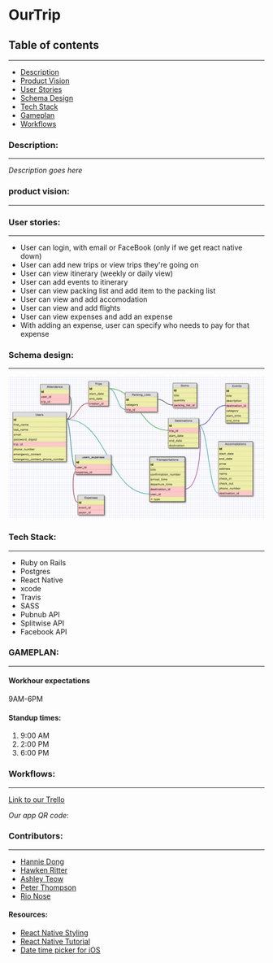 # OurTrip

## Table of contents

-----------------------------------------------

* [Description](#description)
* [Product Vision](#productvision)
* [User Stories](#userstories)
* [Schema Design](#schemadesign)
* [Tech Stack](#techstack)
* [Gameplan](#gameplan)
* [Workflows](#workflows)

<a name="description" />

### Description: 

-----------------------------------------------

_Description goes here_

<a name="productvision" />

### product vision: 

-----------------------------------------------

<a name="userstories" />

### User stories: 

-----------------------------------------------

- User can login, with email or FaceBook (only if we get react native down)
- User can add new trips or view trips they're going on
- User can view itinerary (weekly or daily view)
- User can add events to itinerary
- User can view packing list and add item to the packing list
- User can view and add accomodation
- User can view and add flights
- User can view expenses and add an expense 
- With adding an expense, user can specify who needs to pay for that expense 

<a name="schemadesign" />

### Schema design: 

-----------------------------------------------

![Schema Design](/SchemaDesign.png "Schema Design")

<a name="techstack" />

### Tech Stack: 

-----------------------------------------------

- Ruby on Rails
- Postgres
- React Native
- xcode
- Travis
- SASS
- Pubnub API
- Splitwise API
- Facebook API

<a name="gameplan" />

### GAMEPLAN: 

-----------------------------------------------

####  Workhour expectations
9AM-6PM

####  Standup times:
1. 9:00 AM
2. 2:00 PM
3. 6:00 PM

<a name="workflows" />

### Workflows: 

-----------------------------------------------

[Link to our Trello](https://trello.com/b/iHupfS1z/ourtrip)

*Our app QR code*:

### Contributors: 

-----------------------------------------------

* [Hannie Dong](https://github.com/hanniedong)
* [Hawken Ritter](https://github.com/hawkenritter)
* [Ashley Teow](https://github.com/ashleyteow)
* [Peter Thompson](https://github.com/peter6848)
* [Rio Nose](https://github.com/rnose512)

#### Resources:

* [React Native Styling](https://medium.com/the-react-native-log/tips-for-styling-your-react-native-apps-3f61608655eb)
* [React Native Tutorial](https://facebook.github.io/react-native/docs/tutorial.html)
* [Date time picker for iOS](https://facebook.github.io/react-native/docs/datepickerios.html)

